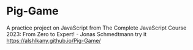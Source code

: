 # Pig-Game
A practice project on JavaScript from The Complete JavaScript Course 2023: From Zero to Expert! - Jonas Schmedtmann
try it
https://alshlkany.github.io/Pig-Game/
